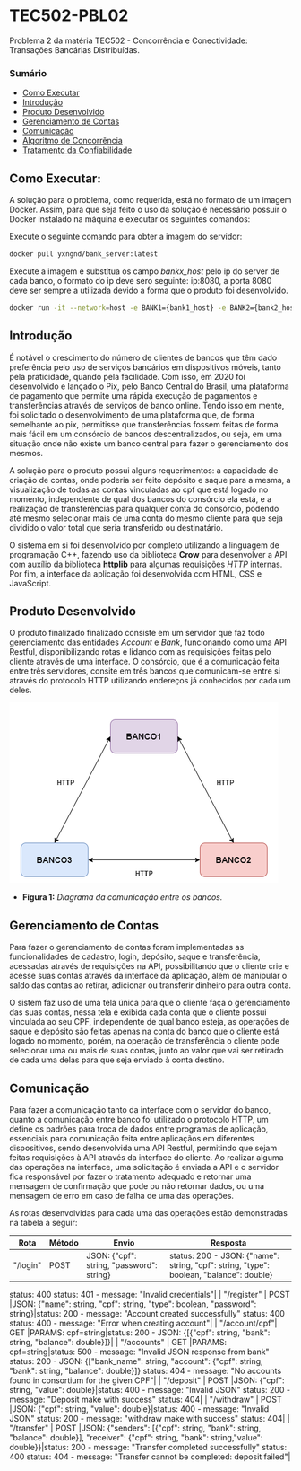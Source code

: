 # TEC502-PBL02
Problema 2 da matéria TEC502 - Concorrência e Conectividade: Transações Bancárias Distribuídas.

### Sumário 
+ [Como Executar](#como-executar-a-solução)
+ [Introdução](#introdução)
+ [Produto Desenvolvido](#produto-desenvolvido)
+ [Gerenciamento de Contas](#gerenciamento-de-contas)
+ [Comunicação](#protocolo-de-comunicação)
+ [Algoritmo de Concorrência](#algoritmo-de-concorrencia)
+ [Tratamento da Confiabilidade](#tradatamento-da-confiabilidade)

## Como Executar:

A solução para o problema, como requerida, está no formato de um imagem Docker. Assim, para que seja feito o uso da solução é necessário possuir o Docker instalado na máquina e executar os seguintes comandos:

Execute o seguinte comando para obter a imagem do servidor:
```bash
docker pull yxngnd/bank_server:latest
```
Execute a imagem e substitua os campo *bankx_host* pelo ip do server de cada banco, o formato do ip deve sero seguinte: ip:8080, a porta 8080 deve ser sempre a utilizada devido a forma que o produto foi desenvolvido.
```bash
docker run -it --network=host -e BANK1={bank1_host} -e BANK2={bank2_host} -e BANK3={bank3_host} yxngnd/bank_server
```

## Introdução

É notável o crescimento do número de clientes de bancos que têm dado preferência pelo uso de serviços bancários em dispositivos móveis, tanto pela praticidade, quando pela facilidade. Com isso, em 2020 foi desenvolvido e lançado o Pix, pelo Banco Central do Brasil, uma plataforma de pagamento que permite uma rápida execução de pagamentos e transferências através de serviços de banco online. Tendo isso em mente, foi solicitado o desenvolvimento de uma plataforma que, de forma semelhante ao pix, permitisse que transferências fossem feitas de forma mais fácil em um consórcio de bancos descentralizados, ou seja, em uma situação onde não existe um banco central para fazer o gerenciamento dos mesmos.

A solução para o produto possui alguns requerimentos: a capacidade de criação de contas, onde poderia ser feito depósito e saque para a mesma, a visualização de todas as contas vinculadas ao cpf que está logado no momento, independente de qual dos bancos do consórcio ela está, e a realização de transferências para qualquer conta do consórcio, podendo até mesmo selecionar mais de uma conta do mesmo cliente para que seja dividido o valor total que seria transferido ou destinatário.    

O sistema em si foi desenvolvido por completo utilizando a linguagem de programação C++, fazendo uso da biblioteca **Crow** para desenvolver a API com auxílio da biblioteca **httplib** para algumas requisições *HTTP* internas. Por fim, a interface da aplicação foi desenvolvida com HTML, CSS e JavaScript.

## Produto Desenvolvido

O produto finalizado finalizado consiste em um servidor que faz todo gerenciamento das entidades *Account* e *Bank*, funcionando como uma API Restful, disponibilizando rotas e lidando com as requisições feitas pelo cliente através de uma interface. O consórcio, que é a comunicação feita entre três servidores, consite em três bancos que comunicam-se entre si através do protocolo HTTP utilizando endereços já conhecidos por cada um deles.


![ComunicacaoBancos](IMG/bancos.png)
- **Figura 1:** *Diagrama da comunicação entre os bancos.*

## Gerenciamento de Contas
Para fazer o gerenciamento de contas foram implementadas as funcionalidades de cadastro, login, depósito, saque e transferência, acessadas através de requisições na API, possibilitando que o cliente crie e acesse suas contas através da interface da aplicação, além de manipular o saldo das contas ao retirar, adicionar ou transferir dinheiro para outra conta.

O sistem faz uso de uma tela única para que o cliente faça o gerenciamento das suas contas, nessa tela é exibida cada conta que o cliente possui vinculada ao seu CPF, independente de qual banco esteja, as operações de saque e depósito são feitas apenas na conta do banco que o cliente está logado no momento, porém, na operação de transferência o cliente pode selecionar uma ou mais de suas contas, junto ao valor que vai ser retirado de cada uma delas para que seja enviado à conta destino.

## Comunicação

Para fazer a comunicação tanto da interface com o servidor do banco, quanto a comunicação entre banco foi utilizado o protocolo HTTP, um define os padrões para troca de dados entre programas de aplicação, essenciais para comunicação feita entre aplicaçãos em diferentes dispositivos, sendo desenvolvida uma API Restful, permitindo que sejam feitas requisições à API através da interface do cliente. Ao realizar alguma das operações na interface, uma solicitação é enviada a API e o servidor fica responsável por fazer o tratamento adequado e retornar uma mensagem de confirmação que pode ou não retornar dados, ou uma mensagem de erro em caso de falha de uma das operações.

As rotas desenvolvidas para cada uma das operações estão demonstradas na tabela a seguir:

| Rota          | Método        | Envio         | Resposta      |   
| ------------- | ------------- | ------------- | ------------- |
| "/login"      |      POST     |JSON: {"cpf": string, "password": string}|status: 200 - JSON: {"name": string, "cpf": string, "type": boolean, "balance": double}
status: 400
status: 401 - message: "Invalid credentials"|
| "/register"   |      POST     |JSON: {"name": string, "cpf": string, "type": boolean, "password": string}|status: 200 - message: "Account created successfully"
status: 400
status: 400 - message: "Error when creating account"|
| "/account/cpf"|      GET      |PARAMS: cpf=string|status: 200 - JSON: {[{"cpf": string, "bank": string, "balance": double}]}|
| "/accounts"   |      GET      |PARAMS: cpf=string|status: 500 - message: "Invalid JSON response from bank"
status: 200 - JSON: {["bank_name": string, "account": {"cpf": string, "bank": string, "balance": double}]}
status: 404 - message: "No accounts found in consortium for the given CPF"|
| "/deposit"    |      POST     |JSON: {"cpf": string, "value": double}|status: 400 - message: "Invalid JSON"
status: 200 - message: "Deposit make with success"
status: 404|
| "/withdraw"   |      POST     |JSON: {"cpf": string, "value": double}|status: 400 - message: "Invalid JSON"
status: 200 - message: "withdraw make with success"
status: 404|
| "/transfer"   |      POST     |JSON: {"senders": [{"cpf": string, "bank": string, "balance": double}], "receiver": {"cpf": string, "bank": string,"value": double}}|status: 200 - message: "Transfer completed successfully"
status: 400
status: 404 - message: "Transfer cannot be completed: deposit failed"|





















